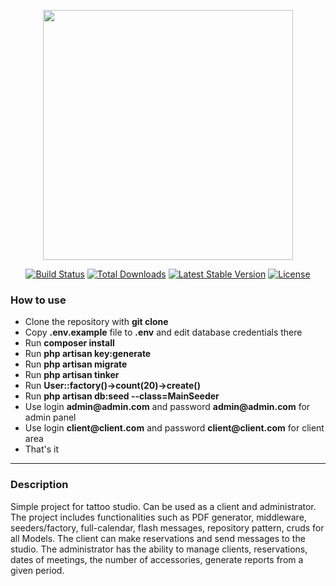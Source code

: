 <p align="center"><a href="https://laravel.com" target="_blank"><img src="https://raw.githubusercontent.com/laravel/art/master/logo-lockup/5%20SVG/2%20CMYK/1%20Full%20Color/laravel-logolockup-cmyk-red.svg" width="400"></a></p>

<p align="center">
<a href="https://travis-ci.org/laravel/framework"><img src="https://travis-ci.org/laravel/framework.svg" alt="Build Status"></a>
<a href="https://packagist.org/packages/laravel/framework"><img src="https://img.shields.io/packagist/dt/laravel/framework" alt="Total Downloads"></a>
<a href="https://packagist.org/packages/laravel/framework"><img src="https://img.shields.io/packagist/v/laravel/framework" alt="Latest Stable Version"></a>
<a href="https://packagist.org/packages/laravel/framework"><img src="https://img.shields.io/packagist/l/laravel/framework" alt="License"></a>
</p>

### How to use

- Clone the repository with __git clone__
- Copy __.env.example__ file to __.env__ and edit database credentials there
- Run __composer install__
- Run __php artisan key:generate__
- Run __php artisan migrate__
- Run __php artisan tinker__
- Run __User::factory()->count(20)->create()__
- Run __php artisan db:seed --class=MainSeeder__ 
- Use login __admin@admin.com__ and password __admin@admin.com__ for admin panel 
- Use login __client@client.com__ and password __client@client.com__ for client area 
- That's it

---

### Description

Simple project for tattoo studio. Can be used as a client and administrator.
The project includes functionalities such as PDF generator, middleware, seeders/factory,
full-calendar, flash messages, repository pattern, cruds for all Models.
The client can make reservations and send messages to the studio.
The administrator has the ability to manage clients, reservations, dates of meetings, the number of accessories, generate reports from a given period.